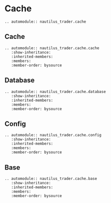 # Cache

```{eval-rst}
.. automodule:: nautilus_trader.cache
```

## Cache

```{eval-rst}
.. automodule:: nautilus_trader.cache.cache
   :show-inheritance:
   :inherited-members:
   :members:
   :member-order: bysource
```

## Database

```{eval-rst}
.. automodule:: nautilus_trader.cache.database
   :show-inheritance:
   :inherited-members:
   :members:
   :member-order: bysource
```

## Config

```{eval-rst}
.. automodule:: nautilus_trader.cache.config
   :show-inheritance:
   :inherited-members:
   :members:
   :member-order: bysource
```

## Base

```{eval-rst}
.. automodule:: nautilus_trader.cache.base
   :show-inheritance:
   :inherited-members:
   :members:
   :member-order: bysource
```
